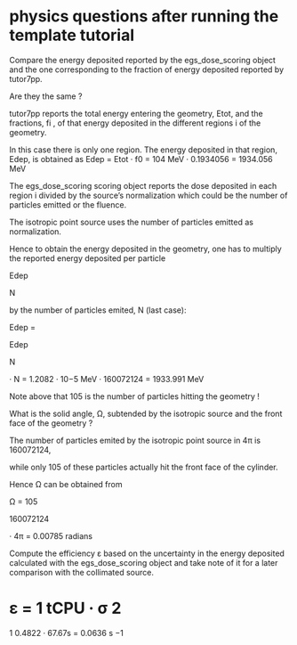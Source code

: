 
# physics questions after running the template tutorial 

Compare the energy deposited reported by the egs_dose_scoring object and the one corresponding to the fraction of energy deposited reported by tutor7pp.

Are they the same ?

tutor7pp reports the total energy entering the geometry, Etot, and the fractions, fi , 
of that energy deposited in the different regions i of the geometry. 

In this case there is only one region. 
The energy deposited in that region, Edep, 
is obtained as 
Edep = Etot · f0 = 104 MeV · 0.1934056 = 1934.056 MeV

The egs_dose_scoring scoring object reports the dose deposited in each region i divided by the source’s normalization 
which could be the number of particles emitted or the fluence. 

The isotropic point source uses the number of particles emitted as normalization.

Hence to obtain the energy deposited in the geometry, 
one has to multiply the reported energy deposited per particle 

Edep

N

by the number of particles emited, N (last case):

Edep =

Edep

N

· N = 1.2082 · 10−5 MeV · 160072124 = 1933.991 MeV

Note above that 105 is the number of particles hitting the geometry !

What is the solid angle, Ω, subtended by the isotropic source and the front face of the geometry ?

The number of particles emited by the isotropic point source in 4π is 160072124, 

while only 105 of these particles actually hit the front face of the cylinder. 

Hence Ω can be obtained from

Ω = 105

160072124

· 4π = 0.00785 radians

Compute the efficiency ε based on the uncertainty in the energy deposited calculated 
with the egs_dose_scoring object 
and take note of it for a later comparison with the collimated source.

ε =
1
tCPU · σ
2
=
1
0.4822
· 67.67s
= 0.0636 s
−1

